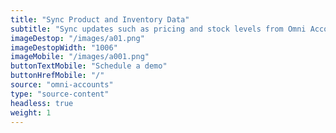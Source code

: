```yaml
---
title: "Sync Product and Inventory Data"
subtitle: "Sync updates such as pricing and stock levels from Omni Accounts to your sales channel(s)."
imageDestop: "/images/a01.png"
imageDestopWidth: "1006"
imageMobile: "/images/a001.png"
buttonTextMobile: "Schedule a demo"
buttonHrefMobile: "/"
source: "omni-accounts"
type: "source-content"
headless: true
weight: 1
---
```

